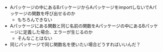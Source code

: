 - Aパッケージの中にあるBパッケージからAパッケージをimportしないでAパッケージの関数を呼び出せるのか
    - もちろんできない
- Aパッケージにある関数と同じ名前の関数をAパッケージの中にあるBパッケージに定義した場合、エラーが生じるのか
    - そんなことはない
- 同じパッケージで同じ関数名を使いたい場合どうすればいいんだ？